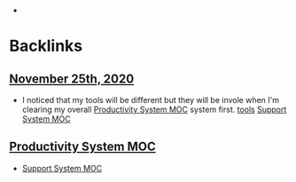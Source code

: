 - 

# Backlinks
## [November 25th, 2020](<November 25th, 2020.md>)
- I noticed that my tools will be different but they will be invole when I'm clearing my overall [Productivity System MOC](<Productivity System MOC.md>) system first. [tools](<tools.md>) [Support System MOC](<Support System MOC.md>)

## [Productivity System MOC](<Productivity System MOC.md>)
- [Support System MOC](<Support System MOC.md>)

